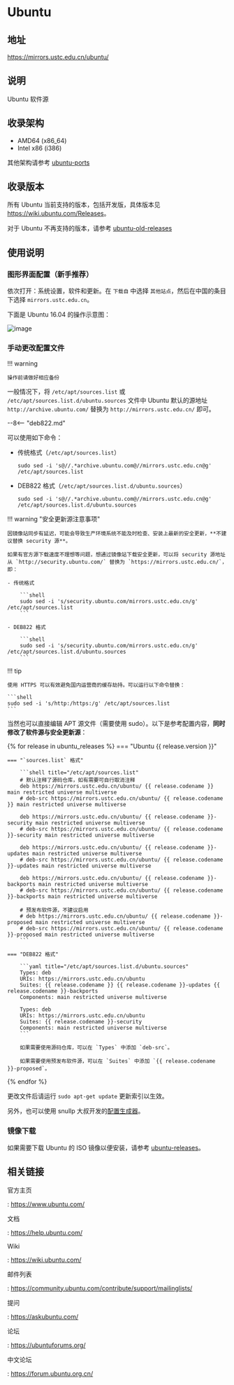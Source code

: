 # Ubuntu

## 地址

<https://mirrors.ustc.edu.cn/ubuntu/>

## 说明

Ubuntu 软件源

## 收录架构

- AMD64 (x86_64)
- Intel x86 (i386)

其他架构请参考 [ubuntu-ports](ubuntu-ports.md)

## 收录版本

所有 Ubuntu 当前支持的版本，包括开发版，具体版本见 <https://wiki.ubuntu.com/Releases>。

对于 Ubuntu 不再支持的版本，请参考 [ubuntu-old-releases](ubuntu-old-releases.md)

## 使用说明

### 图形界面配置（新手推荐）

依次打开：系统设置，软件和更新。在 `下载自` 中选择 `其他站点`，然后在中国的条目下选择 `mirrors.ustc.edu.cn`。

下面是 Ubuntu 16.04 的操作示意图：

![image](images/ubuntu-setting.png)

### 手动更改配置文件

!!! warning

    操作前请做好相应备份

一般情况下，将 `/etc/apt/sources.list` 或 `/etc/apt/sources.list.d/ubuntu.sources` 文件中 Ubuntu 默认的源地址 `http://archive.ubuntu.com/` 替换为 `http://mirrors.ustc.edu.cn/` 即可。

--8<-- "deb822.md"

可以使用如下命令：

- 传统格式（`/etc/apt/sources.list`）

    ```shell
    sudo sed -i 's@//.*archive.ubuntu.com@//mirrors.ustc.edu.cn@g' /etc/apt/sources.list
    ```

- DEB822 格式（`/etc/apt/sources.list.d/ubuntu.sources`）

    ```shell
    sudo sed -i 's@//.*archive.ubuntu.com@//mirrors.ustc.edu.cn@g' /etc/apt/sources.list.d/ubuntu.sources
    ```

!!! warning "安全更新源注意事项"

    因镜像站同步有延迟，可能会导致生产环境系统不能及时检查、安装上最新的安全更新，**不建议替换 security 源**。
    
    如果有官方源下载速度不理想等问题，想通过镜像站下载安全更新，可以将 security 源地址从 `http://security.ubuntu.com/` 替换为 `https://mirrors.ustc.edu.cn/`，即：
    
    - 传统格式

        ```shell
        sudo sed -i 's/security.ubuntu.com/mirrors.ustc.edu.cn/g' /etc/apt/sources.list
        ```
    
    - DEB822 格式

        ```shell
        sudo sed -i 's/security.ubuntu.com/mirrors.ustc.edu.cn/g' /etc/apt/sources.list.d/ubuntu.sources
        ```

!!! tip

    使用 HTTPS 可以有效避免国内运营商的缓存劫持。可以运行以下命令替换：

    ```shell
    sudo sed -i 's/http:/https:/g' /etc/apt/sources.list
    ```

当然也可以直接编辑 APT 源文件（需要使用 sudo）。以下是参考配置内容，**同时修改了软件源与安全更新源**：

{% for release in ubuntu_releases %}
=== "Ubuntu {{ release.version }}"

    === "`sources.list` 格式"

        ```shell title="/etc/apt/sources.list"
        # 默认注释了源码仓库，如有需要可自行取消注释
        deb https://mirrors.ustc.edu.cn/ubuntu/ {{ release.codename }} main restricted universe multiverse
        # deb-src https://mirrors.ustc.edu.cn/ubuntu/ {{ release.codename }} main restricted universe multiverse

        deb https://mirrors.ustc.edu.cn/ubuntu/ {{ release.codename }}-security main restricted universe multiverse
        # deb-src https://mirrors.ustc.edu.cn/ubuntu/ {{ release.codename }}-security main restricted universe multiverse

        deb https://mirrors.ustc.edu.cn/ubuntu/ {{ release.codename }}-updates main restricted universe multiverse
        # deb-src https://mirrors.ustc.edu.cn/ubuntu/ {{ release.codename }}-updates main restricted universe multiverse

        deb https://mirrors.ustc.edu.cn/ubuntu/ {{ release.codename }}-backports main restricted universe multiverse
        # deb-src https://mirrors.ustc.edu.cn/ubuntu/ {{ release.codename }}-backports main restricted universe multiverse

        # 预发布软件源，不建议启用
        # deb https://mirrors.ustc.edu.cn/ubuntu/ {{ release.codename }}-proposed main restricted universe multiverse
        # deb-src https://mirrors.ustc.edu.cn/ubuntu/ {{ release.codename }}-proposed main restricted universe multiverse
        ```

    === "DEB822 格式"

        ```yaml title="/etc/apt/sources.list.d/ubuntu.sources"
        Types: deb
        URIs: https://mirrors.ustc.edu.cn/ubuntu
        Suites: {{ release.codename }} {{ release.codename }}-updates {{ release.codename }}-backports
        Components: main restricted universe multiverse

        Types: deb
        URIs: https://mirrors.ustc.edu.cn/ubuntu
        Suites: {{ release.codename }}-security
        Components: main restricted universe multiverse
        ```

        如果需要使用源码仓库，可以在 `Types` 中添加 `deb-src`。

        如果需要使用预发布软件源，可以在 `Suites` 中添加 `{{ release.codename }}-proposed`。
{% endfor %}

更改文件后请运行 `sudo apt-get update` 更新索引以生效。

另外，也可以使用 snullp 大叔开发的[配置生成器](https://mirrors.ustc.edu.cn/repogen)。

### 镜像下载

如果需要下载 Ubuntu 的 ISO 镜像以便安装，请参考 [ubuntu-releases](ubuntu-releases.md)。

## 相关链接

官方主页

:   <https://www.ubuntu.com/>

文档

:   <https://help.ubuntu.com/>

Wiki

:   <https://wiki.ubuntu.com/>

邮件列表

:   <https://community.ubuntu.com/contribute/support/mailinglists/>

提问

:   <https://askubuntu.com/>

论坛

:   <https://ubuntuforums.org/>

中文论坛

:   <https://forum.ubuntu.org.cn/>
